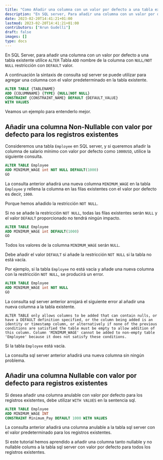 ```yaml
---
title: "Como Añadir una columna con un valor por defecto a una tabla existente en SQL Server"
description: "En SQL server, Para añadir una columna con un valor por defecto a una tabla existente use 'ALTER' Tabla 'ADD' nombre de columna con 'NULL/NOT NULL' restricción con 'DEFAULT' valor."
date: 2023-02-20T14:41:21+01:00
lastmod: 2023-02-20T14:41:21+01:00
contributors: ["Arun Gudelli"]
draft: false
images: []
type: docs
---
```


En SQL Server, para añadir una columna con un valor por defecto a una tabla existente utilice `ALTER` Tabla `ADD` nombre de la columna con `NULL/NOT NULL` restricción con `DEFAULT` valor.

A continuación la sintaxis de consulta sql server se puede utilizar para agregar una columna con el valor predeterminado en la tabla existente.

```sql
ALTER TABLE {TABLENAME} 
ADD {COLUMNNAME} {TYPE} {NULL|NOT NULL} 
CONSTRAINT {CONSTRAINT_NAME} DEFAULT {DEFAULT_VALUE}
WITH VALUES
```

Veamos un ejemplo para entenderlo mejor.

## Añadir una columna Non-Nullable con valor por defecto para los registros existentes

Consideremos una tabla `Employee` en SQL server, y si queremos añadir la columna de salario mínimo con valor por defecto como `1000USD`, utilice la siguiente consulta.

```sql
ALTER TABLE Employee
ADD MINIMUM_WAGE int NOT NULL DEFAULT(1000)
GO
```

La consulta anterior añadirá una nueva columna `MINIMUM_WAGE` en la tabla `Employee` y rellena la columna en las filas existentes con el valor por defecto es decir, `1000`. 

Porque hemos añadido la restricción `NOT NULL`.

Si no se añade la restricción `NOT NULL`, todas las filas existentes serán `NULL` y el valor `DEFAULT` proporcionado no tendrá ningún impacto. 

```sql
ALTER TABLE Employee
ADD MINIMUM_WAGE int DEFAULT(1000)
GO
```

Todos los valores de la columna `MINIMUM_WAGE` serán `NULL`.

Debe añadir el valor `DEFAULT` si añade la restricción `NOT NULL` si la tabla no está vacía. 

Por ejemplo, si la tabla `Employee` no está vacía y añade una nueva columna con la restricción `NOT NULL`, se producirá un error.

```sql
ALTER TABLE Employee
ADD MINIMUM_WAGE int NOT NULL
GO
```

La consulta sql server anterior arrojará el siguiente error al añadir una nueva columna a la tabla existente.

```text
ALTER TABLE only allows columns to be added that can contain nulls, or have a DEFAULT definition specified, or the column being added is an identity or timestamp column, or alternatively if none of the previous conditions are satisfied the table must be empty to allow addition of this column. Column 'MINIMUM_WAGE' cannot be added to non-empty table 'Employee' because it does not satisfy these conditions.
```

Si la tabla `Employee` está vacía. 

La consulta sql server anterior añadirá una nueva columna sin ningún problema.

## Añadir una columna Nullable con valor por defecto para registros existentes

Si desea añadir una columna anulable con valor por defecto para los registros existentes, debe utilizar `WITH VALUES` en la sentencia sql.

```sql
ALTER TABLE Employee
ADD MINIMUM_WAGE INT
CONSTRAINT Minimum_Pay DEFAULT 1000 WITH VALUES
```

La consulta anterior añadirá una columna anulable a la tabla sql server con el valor predeterminado para los registros existentes.

Si este tutorial hemos aprendido a añadir una columna tanto nullable y no nullable colums a la tabla sql server con valor por defecto para todos los registros existentes.

